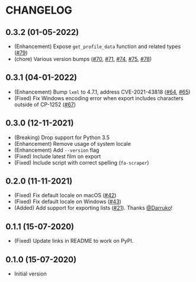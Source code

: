 # CHANGELOG

## 0.3.2 (01-05-2022)

- (Enhancement) Expose `get_profile_data` function and related types ([#79][])
- (chore) Various version bumps ([#70][], [#71][], [#74][], [#75][], [#78][])

## 0.3.1 (04-01-2022)

- (Enhancement) Bump `lxml` to 4.7.1, address CVE-2021-43818 ([#64][], [#65][])
- (Fixed) Fix Windows encoding error when export includes characters outside of CP-1252 ([#67][])

## 0.3.0 (12-11-2021)

- (Breaking) Drop support for Python 3.5
- (Enhancement) Remove usage of system locale
- (Enhancement) Add `--version` flag
- (Fixed) Include latest film on export
- (Fixed) Include script with correct spelling (`fa-scraper`)

## 0.2.0 (11-11-2021)

- (Fixed) Fix default locale on macOS ([#42][])
- (Fixed) Fix default locale on Windows ([#43][])
- (Added) Add support for exporting lists ([#21][]). Thanks [@Darruko][]!

## 0.1.1 (15-07-2020)

- (Fixed) Update links in README to work on PyPI.

## 0.1.0 (15-07-2020)

- Initial version

<!--- The following link definition list is generated by PimpMyChangelog --->
[#21]: https://github.com/mx-psi/fa-scraper/issues/21
[#42]: https://github.com/mx-psi/fa-scraper/issues/42
[#43]: https://github.com/mx-psi/fa-scraper/issues/43
[#64]: https://github.com/mx-psi/fa-scraper/issues/64
[#65]: https://github.com/mx-psi/fa-scraper/issues/65
[#67]: https://github.com/mx-psi/fa-scraper/issues/67
[#70]: https://github.com/mx-psi/fa-scraper/issues/70
[#71]: https://github.com/mx-psi/fa-scraper/issues/71
[#74]: https://github.com/mx-psi/fa-scraper/issues/74
[#75]: https://github.com/mx-psi/fa-scraper/issues/75
[#78]: https://github.com/mx-psi/fa-scraper/issues/78
[#79]: https://github.com/mx-psi/fa-scraper/issues/79
[@Darruko]: https://github.com/Darruko
[@darruko]: https://github.com/darruko

